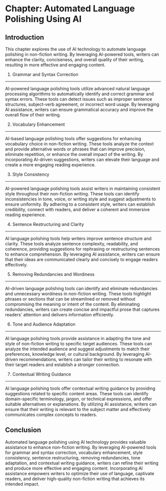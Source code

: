 Chapter: Automated Language Polishing Using AI
==============================================

Introduction
------------

This chapter explores the use of AI technology to automate language polishing in non-fiction writing. By leveraging AI-powered tools, writers can enhance the clarity, conciseness, and overall quality of their writing, resulting in more effective and engaging content.

1. Grammar and Syntax Correction
--------------------------------

AI-powered language polishing tools utilize advanced natural language processing algorithms to automatically identify and correct grammar and syntax errors. These tools can detect issues such as improper sentence structures, subject-verb agreement, or incorrect word usage. By leveraging AI assistance, writers can ensure grammatical accuracy and improve the overall flow of their writing.

2. Vocabulary Enhancement
-------------------------

AI-based language polishing tools offer suggestions for enhancing vocabulary choice in non-fiction writing. These tools analyze the context and provide alternative words or phrases that can improve precision, eliminate repetition, or enhance the overall impact of the writing. By incorporating AI-driven suggestions, writers can elevate their language and create a more engaging reading experience.

3. Style Consistency
--------------------

AI-powered language polishing tools assist writers in maintaining consistent style throughout their non-fiction writing. These tools can identify inconsistencies in tone, voice, or writing style and suggest adjustments to ensure uniformity. By adhering to a consistent style, writers can establish credibility, connect with readers, and deliver a coherent and immersive reading experience.

4. Sentence Restructuring and Clarity
-------------------------------------

AI language polishing tools help writers improve sentence structure and clarity. These tools analyze sentence complexity, readability, and coherence, providing suggestions for rephrasing or restructuring sentences to enhance comprehension. By leveraging AI assistance, writers can ensure that their ideas are communicated clearly and concisely to engage readers effectively.

5. Removing Redundancies and Wordiness
--------------------------------------

AI-driven language polishing tools can identify and eliminate redundancies and unnecessary wordiness in non-fiction writing. These tools highlight phrases or sections that can be streamlined or removed without compromising the meaning or intent of the content. By eliminating redundancies, writers can create concise and impactful prose that captures readers' attention and delivers information efficiently.

6. Tone and Audience Adaptation
-------------------------------

AI language polishing tools provide assistance in adapting the tone and style of non-fiction writing to specific target audiences. These tools can analyze the intended audience and suggest adjustments to match their preferences, knowledge level, or cultural background. By leveraging AI-driven recommendations, writers can tailor their writing to resonate with their target readers and establish a stronger connection.

7. Contextual Writing Guidance
------------------------------

AI language polishing tools offer contextual writing guidance by providing suggestions related to specific content areas. These tools can identify domain-specific terminology, jargon, or technical expressions, and offer suitable alternatives or explanations. By utilizing AI assistance, writers can ensure that their writing is relevant to the subject matter and effectively communicates complex concepts to readers.

Conclusion
----------

Automated language polishing using AI technology provides valuable assistance to enhance non-fiction writing. By leveraging AI-powered tools for grammar and syntax correction, vocabulary enhancement, style consistency, sentence restructuring, removing redundancies, tone adaptation, and contextual writing guidance, writers can refine their writing and produce more effective and engaging content. Incorporating AI assistance empowers writers to optimize their use of language, captivate readers, and deliver high-quality non-fiction writing that achieves its intended impact.
